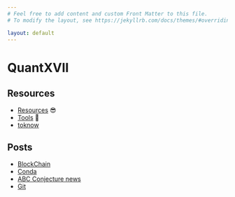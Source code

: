 ```yaml
---
# Feel free to add content and custom Front Matter to this file.
# To modify the layout, see https://jekyllrb.com/docs/themes/#overriding-theme-defaults

layout: default
---
```

# QuantXVII

## Resources

- [Resources](resources.md) :sunglasses:
- [Tools](tools.md) :wrench:
- [toknow](toknow.md)

## Posts

- [BlockChain](_posts/2021-04-14-blockchain-bitcoin.md)
- [Conda](_posts/2021-04-17-conda.md)
- [ABC Conjecture news](_posts/2021-04-23-abc-conjecture.md)
- [Git](_posts/2021-04-24-git.md)
